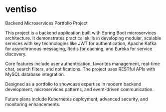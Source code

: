 # ventiso


Backend Microservices Portfolio Project

This project is a backend application built with Spring Boot microservices architecture. It demonstrates practical skills in developing modular, scalable services with key technologies like JWT for authentication, Apache Kafka for asynchronous messaging, Redis for caching, and Eureka for service discovery.

Core features include user authentication, favorites management, real-time chat, search filters, and notifications. The project uses RESTful APIs with MySQL database integration.

Designed as a portfolio to showcase expertise in modern backend development, microservices patterns, and event-driven communication.

Future plans include Kubernetes deployment, advanced security, and monitoring enhancements.
